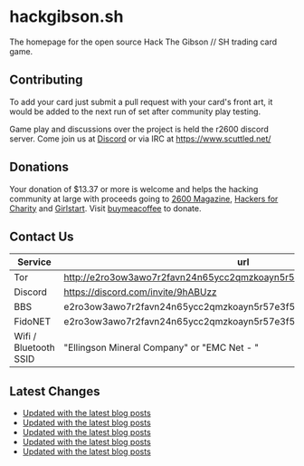 # hackgibson.sh
The homepage for the open source Hack The Gibson // SH trading card game.


## Contributing

To add your card just submit a pull request with your card's front art, it would be added to the next run of set after community play testing.

Game play and discussions over the project is held the r2600 discord server. Come join us at [Discord](https://discord.com/invite/9hABUzz) or via IRC at https://www.scuttled.net/


## Donations

Your donation of $13.37 or more is welcome and helps the hacking community at large with proceeds going to [2600 Magazine](https://2600.com/), [Hackers for Charity](https://hackersforcharity.org) and [Girlstart](https://girlstart.org).  Visit [buymeacoffee](https://www.buymeacoffee.com/hackgibson.sh) to donate.


## Contact Us

Service | url
-|-
Tor | http://e2ro3ow3awo7r2favn24n65ycc2qmzkoayn5r57e3f56nvjwdcgg32ad.onion
Discord | https://discord.com/invite/9hABUzz
BBS | e2ro3ow3awo7r2favn24n65ycc2qmzkoayn5r57e3f56nvjwdcgg32ad.onion:23
FidoNET | e2ro3ow3awo7r2favn24n65ycc2qmzkoayn5r57e3f56nvjwdcgg32ad.onion:24554
Wifi / Bluetooth SSID | "Ellingson Mineral Company" or "EMC Net - <fidonet address>"

## Latest Changes
<!-- BLOG-POST-LIST:START -->
- [Updated with the latest blog posts](https://github.com/DFW2600/hackgibson.sh/commit/e65a6522c73a625dcc76772f090a2040d48f1d5a)
- [Updated with the latest blog posts](https://github.com/DFW2600/hackgibson.sh/commit/fae87c4f7b68c706d6d7d456c3d336c1fd54f5ef)
- [Updated with the latest blog posts](https://github.com/DFW2600/hackgibson.sh/commit/712224c01898879d917e162ef369dc6aed52ce2b)
- [Updated with the latest blog posts](https://github.com/DFW2600/hackgibson.sh/commit/6112f8fdc44a773363209903a0123e712da3961f)
- [Updated with the latest blog posts](https://github.com/DFW2600/hackgibson.sh/commit/fe7590d714650717c8298ecde5ec784faf1d57f7)
<!-- BLOG-POST-LIST:END -->
